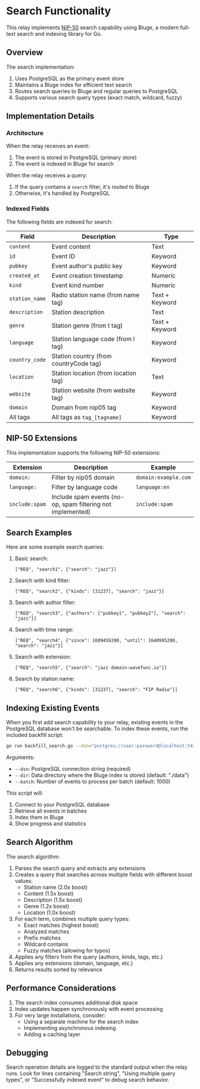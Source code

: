 # Search Functionality

This relay implements [NIP-50](https://github.com/nostr-protocol/nips/blob/master/50.md) search capability using Bluge, a modern full-text search and indexing library for Go.

## Overview

The search implementation:
1. Uses PostgreSQL as the primary event store
2. Maintains a Bluge index for efficient text search
3. Routes search queries to Bluge and regular queries to PostgreSQL
4. Supports various search query types (exact match, wildcard, fuzzy)

## Implementation Details

### Architecture

When the relay receives an event:
1. The event is stored in PostgreSQL (primary store)
2. The event is indexed in Bluge for search

When the relay receives a query:
1. If the query contains a `search` filter, it's routed to Bluge
2. Otherwise, it's handled by PostgreSQL

### Indexed Fields

The following fields are indexed for search:

| Field | Description | Type |
|-------|-------------|------|
| `content` | Event content | Text |
| `id` | Event ID | Keyword |
| `pubkey` | Event author's public key | Keyword |
| `created_at` | Event creation timestamp | Numeric |
| `kind` | Event kind number | Numeric |
| `station_name` | Radio station name (from name tag) | Text + Keyword |
| `description` | Station description | Text |
| `genre` | Station genre (from t tag) | Text + Keyword |
| `language` | Station language code (from l tag) | Keyword |
| `country_code` | Station country (from countryCode tag) | Keyword |
| `location` | Station location (from location tag) | Text |
| `website` | Station website (from website tag) | Keyword |
| `domain` | Domain from nip05 tag | Keyword |
| All tags | All tags as `tag_[tagname]` | Keyword |

## NIP-50 Extensions

This implementation supports the following NIP-50 extensions:

| Extension | Description | Example |
|-----------|-------------|---------|
| `domain:` | Filter by nip05 domain | `domain:example.com` |
| `language:` | Filter by language code | `language:en` |
| `include:spam` | Include spam events (no-op, spam filtering not implemented) | `include:spam` |

## Search Examples

Here are some example search queries:

1. Basic search:
   ```
   ["REQ", "search1", {"search": "jazz"}]
   ```

2. Search with kind filter:
   ```
   ["REQ", "search2", {"kinds": [31237], "search": "jazz"}]
   ```

3. Search with author filter:
   ```
   ["REQ", "search3", {"authors": ["pubkey1", "pubkey2"], "search": "jazz"}]
   ```

4. Search with time range:
   ```
   ["REQ", "search4", {"since": 1609459200, "until": 1640995200, "search": "jazz"}]
   ```

5. Search with extension:
   ```
   ["REQ", "search5", {"search": "jazz domain:wavefunc.io"}]
   ```

6. Search by station name:
   ```
   ["REQ", "search6", {"kinds": [31237], "search": "FIP Radio"}]
   ```

## Indexing Existing Events

When you first add search capability to your relay, existing events in the PostgreSQL database won't be searchable. To index these events, run the included backfill script:

```bash
go run backfill_search.go --dsn="postgres://user:password@localhost:5432/dbname" --dir="./data"
```

Arguments:
- `--dsn`: PostgreSQL connection string (required)
- `--dir`: Data directory where the Bluge index is stored (default: "./data")
- `--batch`: Number of events to process per batch (default: 1000)

This script will:
1. Connect to your PostgreSQL database
2. Retrieve all events in batches
3. Index them in Bluge
4. Show progress and statistics

## Search Algorithm

The search algorithm:

1. Parses the search query and extracts any extensions
2. Creates a query that searches across multiple fields with different boost values:
   - Station name (2.0x boost)
   - Content (1.5x boost)
   - Description (1.5x boost)
   - Genre (1.2x boost)
   - Location (1.0x boost)
3. For each term, combines multiple query types:
   - Exact matches (highest boost)
   - Analyzed matches
   - Prefix matches
   - Wildcard contains
   - Fuzzy matches (allowing for typos)
4. Applies any filters from the query (authors, kinds, tags, etc.)
5. Applies any extensions (domain, language, etc.)
6. Returns results sorted by relevance

## Performance Considerations

1. The search index consumes additional disk space
2. Index updates happen synchronously with event processing
3. For very large installations, consider:
   - Using a separate machine for the search index
   - Implementing asynchronous indexing
   - Adding a caching layer

## Debugging

Search operation details are logged to the standard output when the relay runs. Look for lines containing "Search string", "Using multiple query types", or "Successfully indexed event" to debug search behavior.
